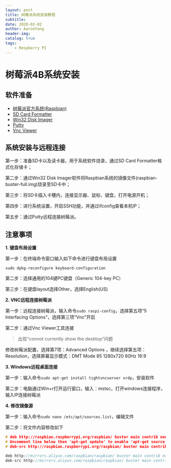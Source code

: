 ```yaml
---
layout: post
title: 树莓派系统安装教程
subtitle:
date: 2020-02-02
author: AaronYang
header-img:
catalog: true
tags:
    - Respberry PI
---
```


# 树莓派4B系统安装

## 软件准备

- [树莓派官方系统(Raspbian)]( https://mirrors.tuna.tsinghua.edu.cn/raspbian-images/raspbian_full/images/raspbian_full-2019-09-30/ )
- [SD Card Formatter](https://www.sdcard.org/downloads/formatter/eula_windows/index.html)
- [Win32 Disk Imager](https://sourceforge.net/projects/win32diskimager/)
- [Putty]( https://www.chiark.greenend.org.uk/~sgtatham/putty/ )
- [Vnc Viewer]( https://www.realvnc.com/en/connect/download/viewer/ )

## 系统安装与远程连接

第一步：准备SD卡以及读卡器，用于系统软件烧录，通过SD Card Formatter格式化存储卡；

第二步：通过Win32 Disk Imager软件将Raspbian系统的镜像文件(raspbian-buster-full.img)烧录至SD卡中；

第三步：将SD卡插入卡槽内，连接显示器、鼠标、键盘，打开电源开机；

第四步：进行系统设置，开启SSH功能，并通过ifconfig查看本机IP；

第五步：通过Putty远程连接树莓派。

## 注意事项

**1. 键盘布局设置**

第一步：在终端命令窗口输入如下命令进行键盘布局设置

```
sudo dpkg-reconfigure keyboard-configuration
```

第二步：选择通用的104键PC键盘（Generic 104-key PC）

第三步：在键盘layout选择Other，选择English(US)

**2. VNC远程连接树莓派**

第一步：远程连接树莓派，输入命令`sudo raspi-config`，选择第五项“5 Interfacing Options”，选择第三项“Vnc”开启

第二步：通过Vnc Viewer工具连接

>  出现“connot currently show the desktop”问题

修改树莓派配置，选择第7项：Advanced Options ，继续选择第五项：Resolution，选择屏幕显示模式：DMT Mode 85 1280x720 60Hz 16:9

**3. Windows远程桌面连接**

第一步：输入命令`sudo apt-get install tightvncserver xrdp`，安装软件

第二步：电脑通过Win+r打开运行窗口，输入：mstsc，打开windows连接程序，输入IP连接树莓派

**4. 修改镜像源**

第一步：输入命令`sudo nano /etc/apt/sources.list`，编辑文件

第二步：将文件内容修改如下

```c
# deb http://raspbian.raspberrypi.org/raspbian/ buster main contrib non-free rpi
# Uncomment line below then 'apt-get update' to enable 'apt-get source'
# deb-src http://raspbian.raspberrypi.org/raspbian/ buster main contrib non-free rpi

deb http://mirrors.aliyun.com/raspbian/raspbian/ buster main contrib non-free rpi
deb-src http://mirrors.aliyun.com/raspbian/raspbian/ buster main contrib non-free rpi
```

